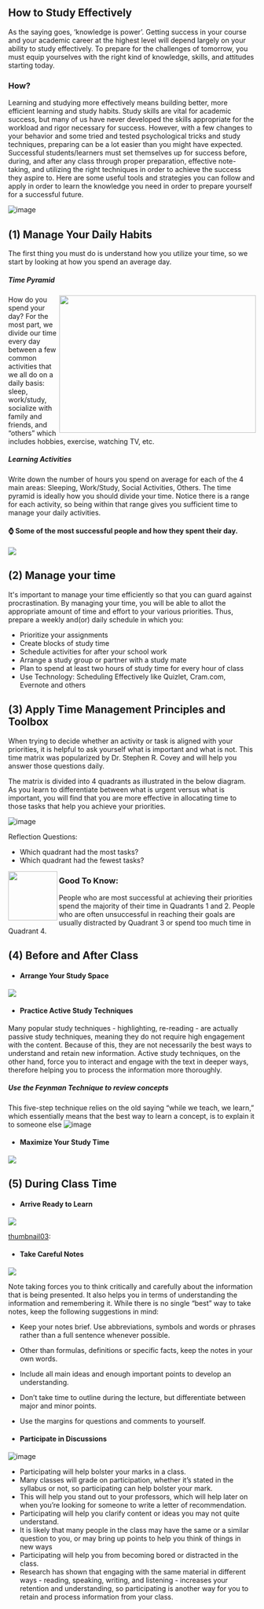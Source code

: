 ## How to Study Effectively
As the saying goes, ‘knowledge is power’.  Getting success in your course and your academic career at the highest level will depend largely on your ability 
to study effectively. To prepare for the challenges of tomorrow, you must equip yourselves with the right kind of knowledge, skills, and attitudes starting today. 

### How? 
Learning and studying more effectively means building better, more efficient learning and study habits. 
Study skills are vital for academic success, but many of us have never developed the skills appropriate for the workload and rigor necessary for success. 
However, with a few changes to your behavior and some tried and tested psychological tricks and study techniques, preparing can be a lot easier than 
you might have expected. Successful students/learners must set themselves up for success before, during, and after any class through proper preparation,
effective note-taking, and utilizing the right techniques in order to achieve the success they aspire to. Here are some useful tools and strategies you can follow and 
apply in order to learn the knowledge you need in order to prepare yourself for a successful future.

![image](https://user-images.githubusercontent.com/73167960/201541466-a3564295-3865-408e-b9b3-ebbc010dfb0b.png)

 
## (1) Manage Your Daily Habits
The first thing you must do is understand how you utilize your time, so we start by looking at how you spend an average day.

##### Time Pyramid
<img align="right" width="400" height="280" src="https://user-images.githubusercontent.com/73167960/201541560-a988f015-efee-4cf4-aa13-71ef6a2d9029.png">
How do you spend your day? For the most part, we divide our time every day between a few common activities that we all do on a daily basis: sleep, work/study, socialize with family and friends, and “others” which includes hobbies, exercise, watching TV, etc. 


##### Learning Activities
Write down the number of hours you spend on average for each of the 4 main areas: Sleeping, Work/Study, Social Activities, Others. The time pyramid is ideally how you should divide your time. Notice there is a range for each activity, so being within that range gives you sufficient time to manage your daily activities. 




#### :watch: Some of the most successful people and how they spent their day.

[![][thumbnail01]](https://drive.google.com/file/d/1xp6AoKVDeRrNhCGVtb4mbSL0nat_Vnjq/view?usp=sharing "Successful people in human history")

[thumbnail01]: https://user-images.githubusercontent.com/73167960/201541638-2b3477f7-a136-426e-9a77-3ab9d72eda7c.png

## (2) Manage your time

It's important to manage your time efficiently so that you can guard against procrastination. By managing your time, you will be able to allot the appropriate amount of time and effort to your various priorities. Thus, prepare a weekly and(or) daily schedule in which you:
- Prioritize your assignments
- Create blocks of study time
- Schedule activities for after your school work
- Arrange a study group or partner with a study mate
- Plan to spend at least two hours of study time for every hour of class
- Use Technology: Scheduling Effectively like Quizlet, Cram.com, Evernote and others

## (3) Apply Time Management Principles and Toolbox
When trying to decide whether an activity or task is aligned with your priorities, it is helpful to ask yourself what is important and what is not. This time matrix was popularized by Dr. Stephen R. Covey and will help you answer those questions daily.

The matrix is divided into 4 quadrants as illustrated in the below diagram. As you learn to differentiate between what is urgent versus what is important, you will find that you are more effective in allocating time to those tasks that help you achieve your priorities.

![image](https://user-images.githubusercontent.com/73167960/201551788-18ea6102-0abe-4293-81a5-07788dd42f93.png)

Reflection Questions:
* Which quadrant had the most tasks? 
* Which quadrant had the fewest tasks?

<img align="left" width="100" height="100" src="https://user-images.githubusercontent.com/73167960/201551963-abe7337f-ff81-4601-8d91-c01cfb7d74e6.png">

### Good To Know:
People who are most successful at achieving their priorities spend the majority of their time in Quadrants 1 and 2. People who are often unsuccessful in reaching their goals are usually distracted by Quadrant 3 or spend too much time in Quadrant 4.


## (4) Before and After Class
 - #### Arrange Your Study Space 
[![][thumbnail02]](https://www.youtube.com/watch?v=se1XPfhgVnQ "How to Study Effectively: Intentional Steps")

[thumbnail02]: https://user-images.githubusercontent.com/73167960/201552706-dea51880-3373-40c7-95a5-cda132e36c18.png

 - #### Practice Active Study Techniques
Many popular study techniques - highlighting, re-reading - are actually passive study techniques, meaning they do not require high engagement with the content. Because of this, they are not necessarily the best ways to understand and retain new information. Active study techniques, on the other hand, force you to interact and engage with the text in deeper ways, therefore helping you to process the information more thoroughly. 

##### Use the Feynman Technique to review concepts
This five-step technique relies on the old saying “while we teach, we learn,” which essentially means that the best way to learn a concept, is to explain it to someone else
![image](https://user-images.githubusercontent.com/73167960/201553458-7aaed85d-b3f7-4bf5-8d4a-21c5f36789a1.png)

 - #### Maximize Your Study Time
[![][thumbnail03]](https://youtu.be/keZPcY34Cko "Maximize Your Study Time")

[thumbnail03]: ![image](https://user-images.githubusercontent.com/73167960/201553505-fa84c426-10ad-42b5-b37e-5e50e9b7785a.png)

## (5) During Class Time
 - #### Arrive Ready to Learn
 [![][thumbnail03]]()

[thumbnail03]: 
 - #### Take Careful Notes
[![][thumbnail03]](https://www.youtube.com/watch?v=qBdJPvn7RgM "Note Taking Strategies for Academic Success")

[thumbnail03]: ![image](https://user-images.githubusercontent.com/73167960/201553128-d3e0b797-530e-41bb-b427-e54407c4b3f1.png)

Note taking forces you to think critically and carefully about the information that is being presented. It also helps you in terms of understanding the information and remembering it. While there is no single “best” way to take notes, keep the following suggestions in mind: 
- Keep your notes brief. Use abbreviations, symbols and words or phrases rather than a full sentence whenever possible.
- Other than formulas, definitions or specific facts, keep the notes in your own words. 
- Include all main ideas and enough important points to develop an understanding. 
- Don’t take time to outline during the lecture, but differentiate between major and minor points. 
- Use the margins for questions and comments to yourself.

 - #### Participate in Discussions
 ![image](https://user-images.githubusercontent.com/73167960/201553255-e4fd24c8-4553-4e6e-8a8a-1416d71daf59.png)
 
 - Participating will help bolster your marks in a class.
 - Many classes will grade on participation, whether it’s stated in the syllabus or not, so participating can help bolster your mark.
 - This will help you stand out to your professors, which will help later on when you’re looking for someone to write a letter of recommendation.
 - Participating will help you clarify content or ideas you may not quite understand.
 - It is likely that many people in the class may have the same or a similar question to you, or may bring up points to help you think of things in new ways
 - Participating will help you from becoming bored or distracted in the class.
 - Research has shown that engaging with the same material in different ways - reading, speaking, writing, and listening - increases your retention and understanding, so participating is another way for you to retain and process information from your class.

